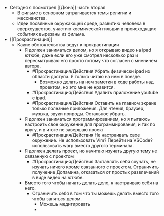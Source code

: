 - Сегодня я посмотрел [[Дюна]] часть вторая
	- В фильме в основном затрагивается темы религии и мессианства.
	- Идеи посвянные окружающей среде, развитию человека в сверхсущество, участию космической гильдии в происходящих событиях вырезаны из фильма.
- [[Прокрастинация]]
	- Какие обстоятельства ведут к прокрастинации
		- Я должен заниматься делом, но я открываю видео на ipad ютюбе, даже если его уже смотрел несколько раз и пересматриваю его просто потому что согласен с мненинем автора.
			- #Прокрастинация/Действия Убрать физически ipad из области доступа. Я только читаю на нем в поезде.
				- Возможно делать на нем заметки в ходе работы над проектом, но это мне не нравится.
			- #Прокрастинация/Действия Удалить приложение youtube с ipad.
			- #Прокрастинация/Действия Оставить на главном экране только полезные приложения. Для чтения, браузер, музыка, звуки природы. Остальное убрать.
		- Я должен заниматься программированием, но я пытаюсь настроить свое окружение для программирования, и так по кругу, и в итоге не завершаю проект
			- #Прокрастинация/Действия Не настраивать свое окружение. Не использовать Vim? Перейти на VSCode? использовать warp вместо другого терминала.
		- Я должен делать проект, но начитаю изучать другую тему не связанную с проектом
			- #Прокрастинация/Действия Заставлять себя скучать, не изучать ничего кроме связанного с проектом. Ограничить получение Допамина, отказаться от простых развлечений в виде видео на ютюбе.
		- Вместо того чтобы начать делать дело, я настраиваю себя на него.
			- Ограничить себя в том что ты можешь делать вместо того чтобы заняться делом.
				- Можешь медитировать
				-